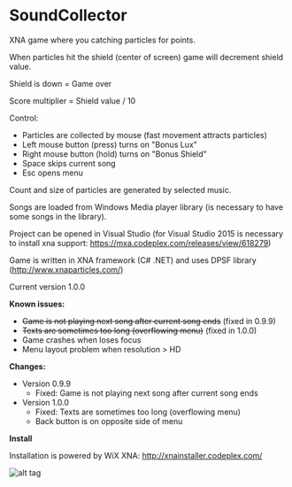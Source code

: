 # SoundCollector
XNA game where you catching particles for points.

When particles hit the shield (center of screen) game will decrement shield value.

Shield is down = Game over

Score multiplier = Shield value / 10

Control:
- Particles are collected by mouse (fast movement attracts particles)
- Left mouse button (press) turns on "Bonus Lux"
- Right mouse button (hold) turns on "Bonus Shield"
- Space skips current song
- Esc opens menu

Count and size of particles are generated by selected music.

Songs are loaded from Windows Media player library (is necessary to have some songs in the library).

Project can be opened in Visual Studio 
(for Visual Studio 2015 is necessary to install xna support: https://mxa.codeplex.com/releases/view/618279) 

Game is written in XNA framework (C# .NET) and uses DPSF library (http://www.xnaparticles.com/) 

Current version 1.0.0

**Known issues:**
- ~~Game is not playing next song after current song ends~~ (fixed in 0.9.9)
- ~~Texts are sometimes too long (overflowing menu)~~ (fixed in 1.0.0)
- Game crashes when loses focus
- Menu layout problem when resolution > HD

**Changes:**
- Version 0.9.9
  - Fixed: Game is not playing next song after current song ends
- Version 1.0.0
  - Fixed: Texts are sometimes too long (overflowing menu)
  - Back button is on opposite side of menu
  
**Install**

Installation is powered by WiX XNA: http://xnainstaller.codeplex.com/

![alt tag](http://www.itnetwork.cz/images/53403567abf3b_image_0)
